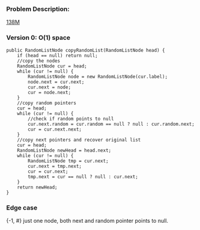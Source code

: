 ### Problem Description:
[138M](https://leetcode.com/problems/copy-list-with-random-pointer/description/)

### Version 0: O(1) space
    public RandomListNode copyRandomList(RandomListNode head) {
        if (head == null) return null;
        //copy the nodes
        RandomListNode cur = head;
        while (cur != null) {
            RandomListNode node = new RandomListNode(cur.label);
            node.next = cur.next;
            cur.next = node;
            cur = node.next;
        }
        //copy random pointers
        cur = head;
        while (cur != null) {
            //check if random points to null
            cur.next.random = cur.random == null ? null : cur.random.next;
            cur = cur.next.next;
        }
        //copy next pointers and recover original list
        cur = head;
        RandomListNode newHead = head.next;
        while (cur != null) {
            RandomListNode tmp = cur.next;
            cur.next = tmp.next;
            cur = cur.next;
            tmp.next = cur == null ? null : cur.next;
        }
        return newHead;
    }

### Edge case
{-1, #} just one node, both next and random pointer points to null.

